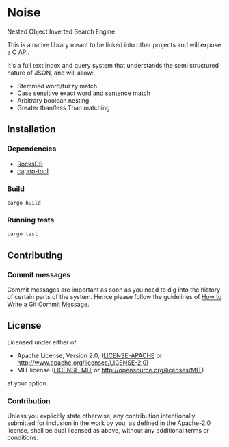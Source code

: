 Noise
=====

Nested Object Inverted Search Engine

This is a native library meant to be linked into other projects and will
expose a C API.

It's a full text index and query system that understands the semi structured
nature of JSON, and will allow:

 * Stemmed word/fuzzy match
 * Case sensitive exact word and sentence match
 * Arbitrary boolean nesting
 * Greater than/less Than matching


Installation
------------

### Dependencies

 * [RocksDB](http://rocksdb.org/)
 * [capnp-tool](https://capnproto.org/capnp-tool.html) 


### Build

    cargo build


### Running tests

    cargo test


Contributing
------------

### Commit messages

Commit messages are important as soon as you need to dig into the history
of certain parts of the system. Hence please follow the guidelines of
[How to Write a Git Commit Message](http://chris.beams.io/posts/git-commit/).


License
-------

Licensed under either of

 * Apache License, Version 2.0, ([LICENSE-APACHE](LICENSE-APACHE) or http://www.apache.org/licenses/LICENSE-2.0)
 * MIT license ([LICENSE-MIT](LICENSE-MIT) or http://opensource.org/licenses/MIT)

at your option.

### Contribution

Unless you explicitly state otherwise, any contribution intentionally
submitted for inclusion in the work by you, as defined in the Apache-2.0
license, shall be dual licensed as above, without any additional terms or
conditions.

